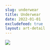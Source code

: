 ```yaml
---
slug: underwear
title: Underwear
date: 2022-01-01
excludefeed: true
layout: art-detail
---
```

![](/art/underwear.webp)
